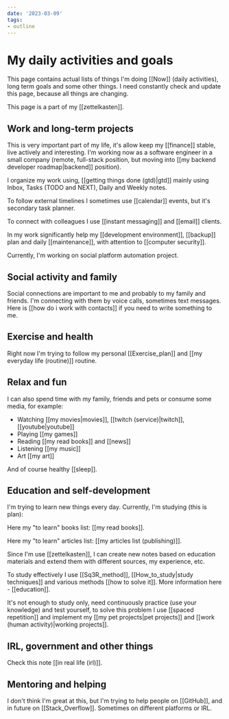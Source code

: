 ```yaml
---
date: '2023-03-09'
tags:
- outline
---
```


# My daily activities and goals

This page contains actual lists of things I'm doing [[Now]] (daily activities),
long term goals and some other things. I need constantly check and update this
page, because all things are changing.

This page is a part of my [[zettelkasten]].

## Work and long-term projects

This is very important part of my life, it's allow keep my [[finance]] stable,
live actively and interesting. I'm working now as a software engineer in a small
company (remote, full-stack position, but moving into
[[my backend developer roadmap|backend]] position).

I organize my work using, [[getting things done (gtd)|gtd]] mainly using Inbox,
Tasks (TODO and NEXT), Daily and Weekly notes.

To follow external timelines I sometimes use [[calendar]] events, but it's
secondary task planner.

To connect with colleagues I use [[instant messaging]] and [[email]] clients.

In my work significantly help my [[development environment]], [[backup]] plan
and daily [[maintenance]], with attention to [[computer security]].

Currently, I'm working on social platform automation project.

## Social activity and family

Social connections are important to me and probably to my family and friends.
I'm connecting with them by voice calls, sometimes text messages. Here is
[[how do i work with contacts]] if you need to write something to me.

## Exercise and health

Right now I'm trying to follow my personal [[Exercise_plan]] and
[[my everyday life (routine)]] routine.

## Relax and fun

I can also spend time with my family, friends and pets or consume some media,
for example:

- Watching [[my movies|movies]], [[twitch (service)|twitch]],
  [[youtube|youtube]]
- Playing [[my games]]
- Reading [[my read books]] and [[news]]
- Listening [[my music]]
- Art [[my art]]

And of course healthy [[sleep]].

## Education and self-development

I'm trying to learn new things every day. Currently, I'm studying (this is
plan):

Here my "to learn" books list: [[my read books]].

Here my "to learn" articles list: [[my articles list (publishing)]].

Since I'm use [[zettelkasten]], I can create new notes based on education
materials and extend them with different sources, my experience, etc.

To study effectively I use [[Sq3R_method]], [[How_to_study|study techniques]]
and various methods [[how to solve it]]. More information here - [[education]].

It's not enough to study only, need continuously practice (use your knowledge)
and test yourself, to solve this problem I use [[spaced repetition]] and
implement my [[my pet projects|pet projects]] and
[[work (human activity)|working projects]].

## IRL, government and other things

Check this note [[in real life (irl)]].

## Mentoring and helping

I don't think I'm great at this, but I'm trying to help people on [[GitHub]],
and in future on [[Stack_Overflow]]. Sometimes on different platforms or IRL.
